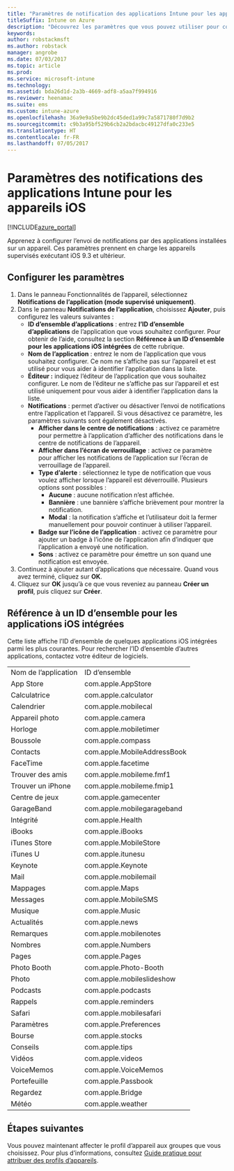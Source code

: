```yaml
---
title: "Paramètres de notification des applications Intune pour les appareils iOS"
titleSuffix: Intune on Azure
description: "Découvrez les paramètres que vous pouvez utiliser pour contrôler les notifications envoyées par des applications sur des appareils iOS."
keywords: 
author: robstackmsft
ms.author: robstack
manager: angrobe
ms.date: 07/03/2017
ms.topic: article
ms.prod: 
ms.service: microsoft-intune
ms.technology: 
ms.assetid: bda26d1d-2a3b-4669-adf8-a5aa7f994916
ms.reviewer: heenamac
ms.suite: ems
ms.custom: intune-azure
ms.openlocfilehash: 36a9e9a5be9b2dc45ded1a99c7a5871780f7d9b2
ms.sourcegitcommit: c9b3a95bf529b6cb2a2bdacbc49127dfa0c233e5
ms.translationtype: HT
ms.contentlocale: fr-FR
ms.lasthandoff: 07/05/2017
---
```

# <a name="intune-app-notifications-settings-for-ios-devices"></a>Paramètres des notifications des applications Intune pour les appareils iOS

[!INCLUDE[azure_portal](./includes/azure_portal.md)]

Apprenez à configurer l’envoi de notifications par des applications installées sur un appareil. Ces paramètres prennent en charge les appareils supervisés exécutant iOS 9.3 et ultérieur.

## <a name="configure-settings"></a>Configurer les paramètres

1. Dans le panneau Fonctionnalités de l’appareil, sélectionnez **Notifications de l’application (mode supervisé uniquement)**.
2. Dans le panneau **Notifications de l’application**, choisissez **Ajouter**, puis configurez les valeurs suivantes :
    - **ID d’ensemble d’applications** : entrez **l’ID d’ensemble d’applications** de l’application que vous souhaitez configurer. Pour obtenir de l’aide, consultez la section **Référence à un ID d’ensemble pour les applications iOS intégrées** de cette rubrique.
    - **Nom de l’application** : entrez le nom de l’application que vous souhaitez configurer. Ce nom ne s’affiche pas sur l’appareil et est utilisé pour vous aider à identifier l’application dans la liste.
    - **Éditeur :** indiquez l’éditeur de l’application que vous souhaitez configurer. Le nom de l’éditeur ne s’affiche pas sur l’appareil et est utilisé uniquement pour vous aider à identifier l’application dans la liste.
    - **Notifications** : permet d’activer ou désactiver l’envoi de notifications entre l’application et l’appareil. Si vous désactivez ce paramètre, les paramètres suivants sont également désactivés.
        - **Afficher dans le centre de notifications** : activez ce paramètre pour permettre à l’application d’afficher des notifications dans le centre de notifications de l’appareil.
        - **Afficher dans l’écran de verrouillage** : activez ce paramètre pour afficher les notifications de l’application sur l’écran de verrouillage de l’appareil.
        - **Type d’alerte** : sélectionnez le type de notification que vous voulez afficher lorsque l’appareil est déverrouillé. Plusieurs options sont possibles :
            - **Aucune** : aucune notification n’est affichée.
            - **Bannière** : une bannière s’affiche brièvement pour montrer la notification.
            - **Modal** : la notification s’affiche et l’utilisateur doit la fermer manuellement pour pouvoir continuer à utiliser l’appareil.
        - **Badge sur l’icône de l’application** : activez ce paramètre pour ajouter un badge à l’icône de l’application afin d’indiquer que l’application a envoyé une notification.
        - **Sons** : activez ce paramètre pour émettre un son quand une notification est envoyée.
3. Continuez à ajouter autant d’applications que nécessaire. Quand vous avez terminé, cliquez sur **OK**.
4. Cliquez sur **OK** jusqu’à ce que vous reveniez au panneau **Créer un profil**, puis cliquez sur **Créer**. 


## <a name="bundle-id-reference-for-built-in-ios-apps"></a>Référence à un ID d’ensemble pour les applications iOS intégrées

Cette liste affiche l’ID d’ensemble de quelques applications iOS intégrées parmi les plus courantes. Pour rechercher l’ID d’ensemble d’autres applications, contactez votre éditeur de logiciels. 

|||
|-|-|
|Nom de l’application|ID d’ensemble|
|App Store|com.apple.AppStore|
|Calculatrice|com.apple.calculator|
|Calendrier|com.apple.mobilecal|
|Appareil photo|com.apple.camera|
|Horloge|com.apple.mobiletimer|
|Boussole|com.apple.compass|
|Contacts|com.apple.MobileAddressBook|
|FaceTime|com.apple.facetime|
|Trouver des amis|com.apple.mobileme.fmf1|
|Trouver un iPhone|com.apple.mobileme.fmip1|
|Centre de jeux|com.apple.gamecenter|
|GarageBand|com.apple.mobilegarageband|
|Intégrité|com.apple.Health|
|iBooks|com.apple.iBooks|
|iTunes Store|com.apple.MobileStore|
|iTunes U|com.apple.itunesu|
|Keynote|com.apple.Keynote|
|Mail|com.apple.mobilemail|
|Mappages|com.apple.Maps|
|Messages|com.apple.MobileSMS|
|Musique|com.apple.Music|
|Actualités|com.apple.news|
|Remarques|com.apple.mobilenotes|
|Nombres|com.apple.Numbers|
|Pages|com.apple.Pages|
|Photo Booth|com.apple.Photo-Booth|
|Photo|com.apple.mobileslideshow|
|Podcasts|com.apple.podcasts|
|Rappels|com.apple.reminders|
|Safari|com.apple.mobilesafari|
|Paramètres|com.apple.Preferences|
|Bourse|com.apple.stocks|
|Conseils|com.apple.tips|
|Vidéos|com.apple.videos|
|VoiceMemos|com.apple.VoiceMemos|
|Portefeuille|com.apple.Passbook|
|Regardez|com.apple.Bridge|
|Météo|com.apple.weather|

## <a name="next-steps"></a>Étapes suivantes

Vous pouvez maintenant affecter le profil d’appareil aux groupes que vous choisissez. Pour plus d’informations, consultez [Guide pratique pour attribuer des profils d’appareils](device-profile-assign.md).
